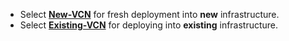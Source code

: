 - Select [**New-VCN**](New-VCN) for fresh deployment into **new** infrastructure.
- Select [**Existing-VCN**](Existing-VCN) for deploying into **existing** infrastructure.
